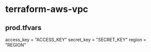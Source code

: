 # terraform-aws-vpc

## prod.tfvars

access_key = "ACCESS_KEY"
secret_key = "SECRET_KEY"
region = "REGION"
